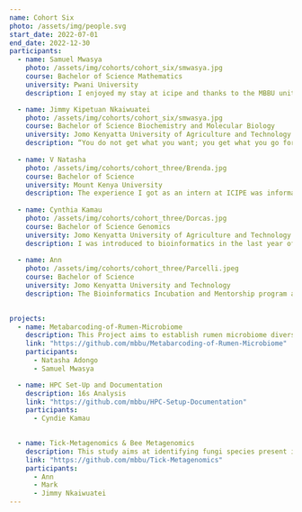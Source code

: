 ```yaml
---
name: Cohort Six
photo: /assets/img/people.svg
start_date: 2022-07-01
end_date: 2022-12-30
participants:
  - name: Samuel Mwasya
    photo: /assets/img/cohorts/cohort_six/smwasya.jpg
    course: Bachelor of Science Mathematics
    university: Pwani University
    description: I enjoyed my stay at icipe and thanks to the MBBU unit. The bioinformatics internship was intensive, but I enjoyed learning from the generous facilitators who were always ready and willing to help at any time. You also meet friendly scientists from diverse disciplines.  The internship is a perfect program for any undergrad aspiring to pursue a career in bioinformatics despite their background studies. The internship program helped me build confidence in furthering my studies in bioinformatics to the graduate level. Although I will miss my life at icipe, I am happy that I have developed a good network of mentors with similar interests.

  - name: Jimmy Kipetuan Nkaiwuatei
    photo: /assets/img/cohorts/cohort_six/smwasya.jpg
    course: Bachelor of Science Biochemistry and Molecular Biology
    university: Jomo Kenyatta University of Agriculture and Technology
    description: “You do not get what you want; you get what you go for”. This four-month training program at icipe has been a journey of great transformation and growth, courtesy of the wonderful trainers; Dr. Caleb Kibet, Ms. Ruth Nanjala as well as Mr. Nehemiah Ongeso. This coupled with the state-of-the-art facilities at icipe and collaboration between ourselves has made this training very transformative and impactful. This training opened my mind and enabled me to broadly understand bioinformatics and appreciate its roles and applications to other Science disciplines. As a Health-Science research enthusiast, this program helped me to answer the question “why bioinformatics?” and has really streamlined my career path and vision. Interestingly, the program enabled me to “learn how to learn”. The mentorship part of the program has been very enlightening and has prepared me professionally to be who I want to be. Moreover, this was an excellent opportunity to interact, share our different ideas and learn from the like-minded teams at icipe.
    
  - name: V Natasha
    photo: /assets/img/cohorts/cohort_three/Brenda.jpg
    course: Bachelor of Science 
    university: Mount Kenya University
    description: The experience I got as an intern at ICIPE was informative and educational.
    
  - name: Cynthia Kamau
    photo: /assets/img/cohorts/cohort_three/Dorcas.jpg
    course: Bachelor of Science Genomics
    university: Jomo Kenyatta University of Agriculture and Technology
    description: I was introduced to bioinformatics in the last year of my undergraduate studies.
    
  - name: Ann 
    photo: /assets/img/cohorts/cohort_three/Parcelli.jpeg
    course: Bachelor of Science 
    university: Jomo Kenyatta University and Technology
    description: The Bioinformatics Incubation and Mentorship program at icipe was eye opening for me.

    
projects:
  - name: Metabarcoding-of-Rumen-Microbiome
    description: This Project aims to establish rumen microbiome diversity and variation between cattle, camels, goats and sheep. Genomic rumen microbiome DNA was isolated and characterized using bacterial and archaeal 16S rRNA, protozoal 18S rRNA genes and fungal ITS1 gene amplicons sequencing from the harvested bovine rumen fluid samples using next-generation sequencing technology.
    link: "https://github.com/mbbu/Metabarcoding-of-Rumen-Microbiome"
    participants:
      - Natasha Adongo
      - Samuel Mwasya

  - name: HPC Set-Up and Documentation 
    description: 16s Analysis
    link: "https://github.com/mbbu/HPC-Setup-Documentation" 
    participants:
      - Cyndie Kamau
   

  - name: Tick-Metagenomics & Bee Metagenomics
    description: This study aims at identifying fungi species present in the beehives across Madagascar, Zanzibar, Tanzania, Ethiopia and Kenya. You can find a better description of the project plan here. This will be using ITS2-4 data collected from these regions using metabarcoding.
    link: "https://github.com/mbbu/Tick-Metagenomics" 
    participants:
      - Ann 
      - Mark
      - Jimmy Nkaiwuatei
---
```

    

